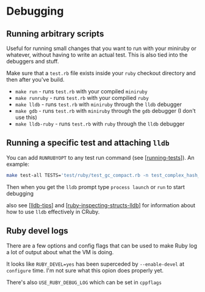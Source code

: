 # Debugging

## Running arbitrary scripts

Useful for running small changes that you want to run with your miniruby or
whatever, without having to write an actual test. This is also tied into the
debuggers and stuff.

Make sure that a `test.rb` file exists inside your `ruby` checkout directory and
then after you've build.

- `make run` - runs `test.rb` with your compiled `miniruby`
- `make runruby` - runs `test.rb` with your compilied `ruby`
- `make lldb` - runs `test.rb` with `miniruby` through the `lldb` debugger
- `make gdb` - runs `test.rb` with `miniruby` through the `gdb` debugger (I don't use this)
- `make lldb-ruby` - runs `test.rb` with `ruby` through the `lldb` debugger

## Running a specific test and attaching `lldb`

You can add `RUNRUBYOPT` to any test run command (see [[running-tests]]). An
example:

```bash
make test-all TESTS='test/ruby/test_gc_compact.rb -n test_complex_hash_keys' RUNRUBYOPT=--debugger=lldb
```

Then when you get the `lldb` prompt type `process launch` or `run` to start debugging

also see [[lldb-tips]] and [[ruby-inspecting-structs-lldb]] for information
about how to use `lldb` effectively in CRuby.

## Ruby devel logs

There are a few options and config flags that can be used to make Ruby log a lot
of output about what the VM is doing.

It looks like `RUBY_DEVEL=yes` has been superceded by `--enable-devel` at
`configure` time. I'm not sure what this opion does properly yet.

There's also `USE_RUBY_DEBUG_LOG` which can be set in `cppflags`

[//begin]: # "Autogenerated link references for markdown compatibility"
[running-tests]: running-tests "Running Tests"
[lldb-tips]: lldb-tips "Lldb Tips"
[ruby-inspecting-structs-lldb]: ruby-inspecting-structs-lldb "Inspecting internal CRuby structs  in Lldb"
[//end]: # "Autogenerated link references"
